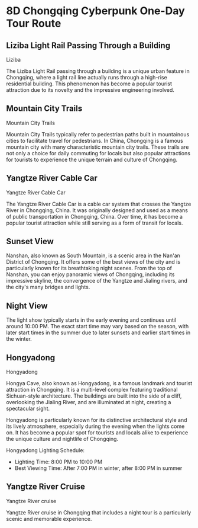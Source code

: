 # 8D Chongqing Cyberpunk One-Day Tour Route

## Liziba Light Rail Passing Through a Building 

<Chinese word="李子坝">
<template #pinyin>lǐ zǐ bà</template>
Liziba
</Chinese>

The Liziba Light Rail passing through a building is a unique urban feature in Chongqing, where a light rail line actually runs through a high-rise residential building. This phenomenon has become a popular tourist attraction due to its novelty and the impressive engineering involved.

## Mountain City Trails

<Chinese word="山城步道">
<template #pinyin>shān chéng bù dào</template>
Mountain City Trails
</Chinese>

Mountain City Trails typically refer to pedestrian paths built in mountainous cities to facilitate travel for pedestrians. In China, Chongqing is a famous mountain city with many characteristic mountain city trails. These trails are not only a choice for daily commuting for locals but also popular attractions for tourists to experience the unique terrain and culture of Chongqing.

<YouTube link="https://youtu.be/sr_3l726CV4?si=P5sIfQ89FDjY7jl5&t=407">
<template #cover><img src="../assets/youtube/getting-lost-in-chongqing-china-vlog.jpg" /></template>
<template #title>GETTING LOST IN CHONGQING! CHINA VLOG</template>
<template #author>Ride with Gabi</template>
<template #description>After walking ten minutes from the Lizi Dam monorail through the building, I was completely lost in Chongqing, following endless steps into a mysterious place.</template>
</YouTube>

## Yangtze River Cable Car

<Chinese word="长江索道">
<template #pinyin>cháng jiāng suǒ dào</template>
Yangtze River Cable Car
</Chinese>

The Yangtze River Cable Car is a cable car system that crosses the Yangtze River in Chongqing, China. It was originally designed and used as a means of public transportation in Chongqing, China. Over time, it has become a popular tourist attraction while still serving as a form of transit for locals.

## Sunset View

Nanshan, also known as South Mountain, is a scenic area in the Nan'an District of Chongqing. It offers some of the best views of the city and is particularly known for its breathtaking night scenes. From the top of Nanshan, you can enjoy panoramic views of Chongqing, including its impressive skyline, the convergence of the Yangtze and Jialing rivers, and the city's many bridges and lights.

<YouTube link="https://youtu.be/ek8eN4VxbjA?si=aB3YnHZYmWuVE7RT&t=960">
<template #cover><img src="../assets/youtube/chongqing-chinas-mega-city-you-havent-heard-of.jpg" /></template>
<template #title>Chongqing - CHINA'S MEGA CITY - YOU haven't heard of!</template>
<template #author>Joel Friend</template>
<template #description>Away from the hustle and bustle of 32 million people, We found a hidden trail leading to a sky forest bar where We could watch the city sunset; We found the magic spot.</template>
</YouTube>

## Night View

The light show typically starts in the early evening and continues until around 10:00 PM. The exact start time may vary based on the season, with later start times in the summer due to later sunsets and earlier start times in the winter.

## Hongyadong

<Chinese word="洪崖洞">
<template #pinyin>hóng yá dòng</template>
Hongyadong
</Chinese>

Hongya Cave, also known as Hongyadong, is a famous landmark and tourist attraction in Chongqing. It is a multi-level complex featuring traditional Sichuan-style architecture. The buildings are built into the side of a cliff, overlooking the Jialing River, and are illuminated at night, creating a spectacular sight.

Hongyadong is particularly known for its distinctive architectural style and its lively atmosphere, especially during the evening when the lights come on. It has become a popular spot for tourists and locals alike to experience the unique culture and nightlife of Chongqing.

Hongyadong Lighting Schedule:
- Lighting Time: 8:00 PM to 10:00 PM
- Best Viewing Time: After 7:00 PM in winter, after 8:00 PM in summer

## Yangtze River Cruise

<Chinese word="长江游轮">
<template #pinyin>cháng jiāng yóu lún</template>
Yangtze River cruise
</Chinese>

Yangtze River cruise in Chongqing that includes a night tour is a particularly scenic and memorable experience.

<YouTube link="https://youtu.be/hCgd58A-tFU?si=j-uNzN0_0qhQfxFK&t=997">
<template #cover><img src="../assets/youtube/inside-chinas-monster-city.jpg" /></template>
<template #title>INSIDE CHINA’S MONSTER CITY - Chongqing</template>
<template #author>JetLag Warriors</template>
<template #description>This city is built on a mountain, there are many peculiar buildings. Warning: it's very easy to get lost here! So we boarded a night cruise to see Chongqing's night lights; It's truly stunning.</template>
</YouTube>
